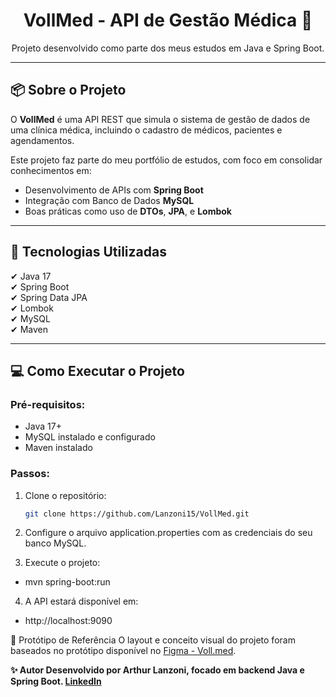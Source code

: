 <h1 align="center">VollMed - API de Gestão Médica 🏥</h1>

<p align="center">
  Projeto desenvolvido como parte dos meus estudos em Java e Spring Boot.
</p>

---

## 📦 Sobre o Projeto

O **VollMed** é uma API REST que simula o sistema de gestão de dados de uma clínica médica, incluindo o cadastro de médicos, pacientes e agendamentos.

Este projeto faz parte do meu portfólio de estudos, com foco em consolidar conhecimentos em:

- Desenvolvimento de APIs com **Spring Boot**
- Integração com Banco de Dados **MySQL**
- Boas práticas como uso de **DTOs**, **JPA**, e **Lombok**

---

## 🚀 Tecnologias Utilizadas

✔ Java 17  
✔ Spring Boot  
✔ Spring Data JPA  
✔ Lombok  
✔ MySQL  
✔ Maven  

---

## 💻 Como Executar o Projeto

### Pré-requisitos:
- Java 17+
- MySQL instalado e configurado
- Maven instalado

### Passos:
1. Clone o repositório:
   ```bash
   git clone https://github.com/Lanzoni15/VollMed.git
2. Configure o arquivo application.properties com as credenciais do seu banco MySQL.

3. Execute o projeto:
  - mvn spring-boot:run
  
4. A API estará disponível em:
  - http://localhost:9090

🎨 Protótipo de Referência
O layout e conceito visual do projeto foram baseados no protótipo disponível no [Figma - Voll.med](https://www.figma.com/design/N4CgpJqsg7gjbKuDmra3EV/Voll.med).

<b>✨ Autor
Desenvolvido por Arthur Lanzoni, focado em backend Java e Spring Boot.
[LinkedIn](https://www.linkedin.com/in/arthur-lanzoni-a838b721a/)</b>
